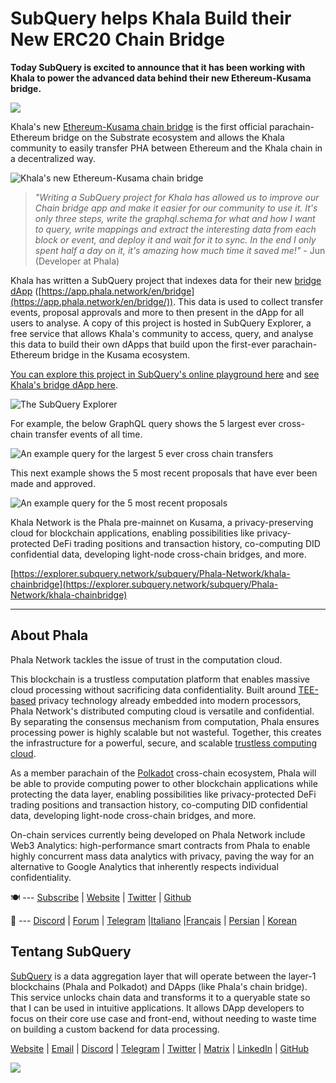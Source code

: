 # SubQuery helps Khala Build their New ERC20 Chain Bridge

**Today SubQuery is excited to announce that it has been working with Khala to power the advanced data behind their new Ethereum-Kusama bridge.**

![](https://miro.medium.com/max/700/1*rXooUCLYTT3rWp-mXSryxg.png)

Khala's new [Ethereum-Kusama chain bridge](https://app.phala.network/en/bridge/) is the first official parachain-Ethereum bridge on the Substrate ecosystem and allows the Khala community to easily transfer PHA between Ethereum and the Khala chain in a decentralized way.

![Khala's new Ethereum-Kusama chain bridge](https://miro.medium.com/max/700/1*9k8TLUugLCsXHWOHlU2Gkg.png)

> _"Writing a SubQuery project for Khala has allowed us to improve our Chain bridge app and make it easier for our community to use it. It's only three steps, write the graphql.schema for what and how I want to query, write mappings and extract the interesting data from each block or event, and deploy it and wait for it to sync. In the end I only spent half a day on it, it's amazing how much time it saved me!"_ - Jun (Developer at Phala)

Khala has written a SubQuery project that indexes data for their new [bridge dApp](https://app.phala.network/en/bridge/) ([https://app.phala.network/en/bridge](https://app.phala.network/en/bridge/)). This data is used to collect transfer events, proposal approvals and more to then present in the dApp for all users to analyse. A copy of this project is hosted in SubQuery Explorer, a free service that allows Khala's community to access, query, and analyse this data to build their own dApps that build upon the first-ever parachain-Ethereum bridge in the Kusama ecosystem.

[You can explore this project in SubQuery's online playground here](https://explorer.subquery.network/subquery/Phala-Network/khala-chainbridge) and [see Khala's bridge dApp here](https://app.phala.network/en/bridge/).

![The SubQuery Explorer](https://miro.medium.com/max/700/1*epyc3vnlRiWwEXN27lgZgw.png)

For example, the below GraphQL query shows the 5 largest ever cross-chain transfer events of all time.

![An example query for the largest 5 ever cross chain transfers](https://miro.medium.com/max/700/1*lQiiQgti75yb1tVoXXxipw.png)

This next example shows the 5 most recent proposals that have ever been made and approved.

![An example query for the 5 most recent proposals](https://miro.medium.com/max/700/1*SdlwnW-kkqZ_Lh4h7KFhtw.png)

Khala Network is the Phala pre-mainnet on Kusama, a privacy-preserving cloud for blockchain applications, enabling possibilities like privacy-protected DeFi trading positions and transaction history, co-computing DID confidential data, developing light-node cross-chain bridges, and more.

[https://explorer.subquery.network/subquery/Phala-Network/khala-chainbridge](https://explorer.subquery.network/subquery/Phala-Network/khala-chainbridge)

---

## About Phala

Phala Network tackles the issue of trust in the computation cloud.

This blockchain is a trustless computation platform that enables massive cloud processing without sacrificing data confidentiality. Built around [TEE-based](https://en.wikipedia.org/wiki/Trusted_execution_environment) privacy technology already embedded into modern processors, Phala Network's distributed computing cloud is versatile and confidential. By separating the consensus mechanism from computation, Phala ensures processing power is highly scalable but not wasteful. Together, this creates the infrastructure for a powerful, secure, and scalable [trustless computing cloud](https://medium.com/phala-network/phala-transparent-and-private-global-computation-cloud-2d80c70ad1e9).

As a member parachain of the [Polkadot](https://polkadot.network/technology/) cross-chain ecosystem, Phala will be able to provide computing power to other blockchain applications while protecting the data layer, enabling possibilities like privacy-protected DeFi trading positions and transaction history, co-computing DID confidential data, developing light-node cross-chain bridges, and more.

On-chain services currently being developed on Phala Network include Web3 Analytics: high-performance smart contracts from Phala to enable highly concurrent mass data analytics with privacy, paving the way for an alternative to Google Analytics that inherently respects individual confidentiality.

🍽 --- [Subscribe](https://mailchi.mp/fd48395f09dc/w3a-landing-page) | [Website](https://phala.network/) | [Twitter](https://twitter.com/PhalaNetwork) | [Github](https://github.com/Phala-Network)

🥤 --- [Discord](https://discord.gg/myBmQu5) | [Forum](https://forum.phala.network/) | [Telegram](https://t.me/phalanetwork) |[Italiano](https://medium.com/phala-italia/ancora-pi%C3%B9-premi-in-arrivo-fino-a-150-pha-per-ksm-e-nuove-nft-in-edizione-speciale-ba2776148de8) |[Français](https://medium.com/phala-fran%C3%A7ais/encore-plus-de-r%C3%A9compenses-jusqu%C3%A0-150-pha-par-ksm-et-de-nouveaux-nft-%C3%A9dition-sp%C3%A9ciale-9e5f7683c5b6) | [Persian](https://virgool.io/PhalaNetwork-Persian/%D8%AC%D9%88%D8%A7%DB%8C%D8%B2-%D8%A8%DB%8C%D8%B4%D8%AA%D8%B1-%D8%A8%D8%B2%D9%88%D8%AF%DB%8C-%D8%AA%D8%A7-%DB%B1%DB%B5%DB%B0-pha-%D8%A8%D9%87-%D8%A7%D8%B2%D8%A7%DB%8C-%D9%87%D8%B1-ksm-%D9%88-%D9%86%D8%B3%D8%AE%D9%87-%D9%87%D8%A7%DB%8C-nft-%D9%88%DB%8C%DA%98%D9%87-ejxonlenaxp2) | [Korean](https://medium.com/phala-%ED%95%9C%EA%B5%AD)

## Tentang SubQuery

[SubQuery](https://subquery.network/) is a data aggregation layer that will operate between the layer-1 blockchains (Phala and Polkadot) and DApps (like Phala's chain bridge). This service unlocks chain data and transforms it to a queryable state so that I can be used in intuitive applications. It allows DApp developers to focus on their core use case and front-end, without needing to waste time on building a custom backend for data processing.

[Website](https://subquery.network/) | [Email](mailto:hello@subquery.network) | [Discord](https://discord.com/invite/78zg8aBSMG) | [Telegram](https://t.me/subquerynetwork) | [Twitter](https://twitter.com/subquerynetwork) | [Matrix](https://matrix.to/#/#subquery:matrix.org) | [LinkedIn](https://www.linkedin.com/company/subquery) | [GitHub](https://github.com/subquery)

![](https://miro.medium.com/max/600/1*3BFCkeqtKBhQXKg2C_iFwQ.gif)
